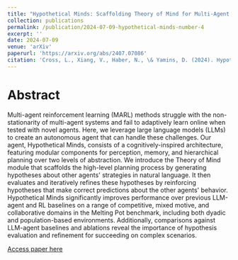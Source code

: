 ```yaml
---
title: "Hypothetical Minds: Scaffolding Theory of Mind for Multi-Agent Tasks with Large Language Models"
collection: publications
permalink: /publication/2024-07-09-hypothetical-minds-number-4
excerpt: ''
date: 2024-07-09
venue: 'arXiv'
paperurl: 'https://arxiv.org/abs/2407.07086'
citation: 'Cross, L., Xiang, V., Haber, N., \& Yamins, D. (2024). Hypothetical Minds: Scaffolding Theory of Mind for Multi-Agent Tasks with Large Language Models. arXiv preprint arXiv:2407.07086.'
---
```

Abstract
=====
Multi-agent reinforcement learning (MARL) methods struggle with the non-stationarity of multi-agent systems and fail to adaptively learn online when tested with novel agents. Here, we leverage large language models (LLMs) to create an autonomous agent that can handle these challenges. Our agent, Hypothetical Minds, consists of a cognitively-inspired architecture, featuring modular components for perception, memory, and hierarchical planning over two levels of abstraction. We introduce the Theory of Mind module that scaffolds the high-level planning process by generating hypotheses about other agents' strategies in natural language. It then evaluates and iteratively refines these hypotheses by reinforcing hypotheses that make correct predictions about the other agents' behavior. Hypothetical Minds significantly improves performance over previous LLM-agent and RL baselines on a range of competitive, mixed motive, and collaborative domains in the Melting Pot benchmark, including both dyadic and population-based environments. Additionally, comparisons against LLM-agent baselines and ablations reveal the importance of hypothesis evaluation and refinement for succeeding on complex scenarios.

[Access paper here](https://arxiv.org/pdf/2407.07086)
